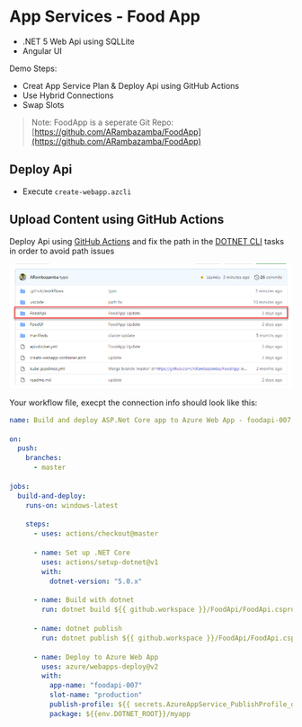 # App Services - Food App

- .NET 5 Web Api using SQLLite
- Angular UI

Demo Steps:

- Creat App Service Plan & Deploy Api using GitHub Actions
- Use Hybrid Connections
- Swap Slots

> Note: FoodApp is a seperate Git Repo: [https://github.com/ARambazamba/FoodApp](https://github.com/ARambazamba/FoodApp)

## Deploy Api

- Execute `create-webapp.azcli`

## Upload Content using GitHub Actions

Deploy Api using [GitHub Actions](https://github.com/Azure/actions) and fix the path in the [DOTNET CLI](https://docs.microsoft.com/en-us/dotnet/core/tools/) tasks in order to avoid path issues

![path](_images/path.jpg)

Your workflow file, execpt the connection info should look like this:

```yaml
name: Build and deploy ASP.Net Core app to Azure Web App - foodapi-007

on:
  push:
    branches:
      - master

jobs:
  build-and-deploy:
    runs-on: windows-latest

    steps:
      - uses: actions/checkout@master

      - name: Set up .NET Core
        uses: actions/setup-dotnet@v1
        with:
          dotnet-version: "5.0.x"

      - name: Build with dotnet
        run: dotnet build ${{ github.workspace }}/FoodApi/FoodApi.csproj --configuration Release

      - name: dotnet publish
        run: dotnet publish ${{ github.workspace }}/FoodApi/FoodApi.csproj -c Release -o ${{env.DOTNET_ROOT}}/myapp

      - name: Deploy to Azure Web App
        uses: azure/webapps-deploy@v2
        with:
          app-name: "foodapi-007"
          slot-name: "production"
          publish-profile: ${{ secrets.AzureAppService_PublishProfile_dfa93fdd00d148a19ae19d4b90d30039 }}
          package: ${{env.DOTNET_ROOT}}/myapp
```
